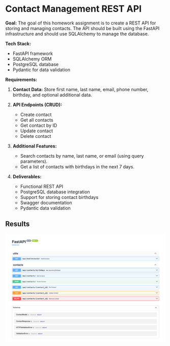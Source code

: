 # Contact Management REST API

**Goal:** The goal of this homework assignment is to create a REST API for storing and managing contacts. The API should be built using the FastAPI infrastructure and should use SQLAlchemy to manage the database.

**Tech Stack:**

- FastAPI framework
- SQLAlchemy ORM
- PostgreSQL database
- Pydantic for data validation

**Requirements:**

1.  **Contact Data:** Store first name, last name, email, phone number, birthday, and optional additional data.

2.  **API Endpoints (CRUD):**

    - Create contact
    - Get all contacts
    - Get contact by ID
    - Update contact
    - Delete contact

3.  **Additional Features:**

    - Search contacts by name, last name, or email (using query parameters).
    - Get a list of contacts with birthdays in the next 7 days.

4.  **Deliverables:**
    - Functional REST API
    - PostgreSQL database integration
    - Support for storing contact birthdays
    - Swagger documentation
    - Pydantic data validation

## Results

![API Screenshot](./screenshots/SCR_1.png)
